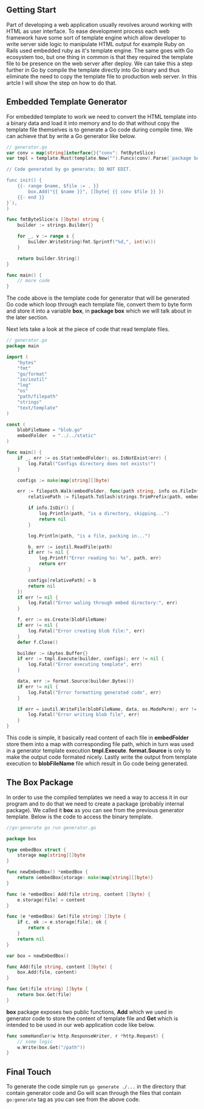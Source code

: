 ## Getting Start
Part of developing a web application usually revolves around working with HTML as user interface. To ease development process each web framework have some sort of template engine which allow developer to write server side logic to manipulate HTML output for example Ruby on Rails used embedded ruby as it's template engine. The same goes with Go ecosystem too, but one thing in common is that they required the template file to be presence on the web server after deploy. We can take this a step further in Go by compile the template directly into Go binary and thus eliminate the need to copy the template file to production web server. In this artcle I will show the step on how to do that.

## Embedded Template Generator
For embedded template to work we need to convert the HTML template into a binary data and load it into memory and to do that without copy the template file themselves is to generate a Go code during compile time. We can achieve that by write a Go generator like below.

```Go
// generator.go
var conv = map[string]interface{}{"conv": fmtByteSlice}
var tmpl = template.Must(template.New("").Funcs(conv).Parse(`package box

// Code generated by go generate; DO NOT EDIT.

func init() {
	{{- range $name, $file := . }}
		box.Add("{{ $name }}", []byte{ {{ conv $file }} })
	{{- end }}
}`),
)

func fmtByteSlice(s []byte) string {
	builder := strings.Builder{}

	for _, v := range s {
		builder.WriteString(fmt.Sprintf("%d,", int(v)))
	}

	return builder.String()
}

func main() {
    // more code
}
```
The code above is the template code for generator that will be generated Go code which loop through each template file, convert them to byte form and store it into a variable **box**, in **package box** which we will talk about in the later section.

Next lets take a look at the piece of code that read template files.
```Go
// generator.go
package main

import (
	"bytes"
	"fmt"
	"go/format"
	"io/ioutil"
	"log"
	"os"
	"path/filepath"
	"strings"
	"text/template"
)

const (
	blobFileName = "blob.go"
	embedFolder  = "../../static"
)

func main() {
    if _, err := os.Stat(embedFolder); os.IsNotExist(err) {
		log.Fatal("Configs directory does not exists!")
	}

	configs := make(map[string][]byte)

	err := filepath.Walk(embedFolder, func(path string, info os.FileInfo, err error) error {
		relativePath := filepath.ToSlash(strings.TrimPrefix(path, embedFolder))

		if info.IsDir() {
			log.Println(path, "is a directory, skipping...")
			return nil
		}

		log.Println(path, "is a file, packing in...")

		b, err := ioutil.ReadFile(path)
		if err != nil {
			log.Printf("Error reading %s: %s", path, err)
			return err
		}

		configs[relativePath] = b
		return nil
	})
	if err != nil {
		log.Fatal("Error waling through embed directory:", err)
	}

	f, err := os.Create(blobFileName)
	if err != nil {
		log.Fatal("Error creating blob file:", err)
	}
	defer f.Close()

	builder := &bytes.Buffer{}
	if err := tmpl.Execute(builder, configs); err != nil {
		log.Fatal("Error executing template", err)
	}

	data, err := format.Source(builder.Bytes())
	if err != nil {
		log.Fatal("Error formatting generated code", err)
	}

	if err = ioutil.WriteFile(blobFileName, data, os.ModePerm); err != nil {
		log.Fatal("Error writing blob file", err)
	}
}
```
This code is simple, it basically read content of each file in **embedFolder** store them into a map with corresponding file path, which in turn was used in a generator template execution **tmpl.Execute**. **format.Source** is only to make the output code formated nicely. Lastly write the output from template execution to **blobFileName** file which result in Go code being generated.

## The Box Package
In order to use the compiled templates we need a way to access it in our program and to do that we need to create a package (probably internal package). We called it **box** as you can see from the previous generator template. Below is the code to access the binary template.
```Go
//go:generate go run generator.go

package box

type embedBox struct {
	storage map[string][]byte
}

func newEmbedBox() *embedBox {
	return &embedBox{storage: make(map[string][]byte)}
}

func (e *embedBox) Add(file string, content []byte) {
	e.storage[file] = content
}

func (e *embedBox) Get(file string) []byte {
	if c, ok := e.storage[file]; ok {
		return c
	}
	return nil
}

var box = newEmbedBox()

func Add(file string, content []byte) {
	box.Add(file, content)
}

func Get(file string) []byte {
	return box.Get(file)
}
```
**box** package exposes two public functions, **Add** which we used in generator code to store the content of template file and **Get** which is intended to be used in our web application code like below.
```Go
func someHandler(w http.ResponseWriter, r *http.Request) {
    // some logic
    w.Write(box.Get("/path"))
}
```

## Final Touch
To generate the code simple run `go generate ./...` in the directory that contain generator code and Go will scan through the files that contain `go:generate` tag as you can see from the above code.